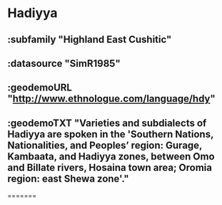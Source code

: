  # Hadiyya


## :subfamily "Highland East Cushitic"

## :datasource "SimR1985"

## :geodemoURL "http://www.ethnologue.com/language/hdy"

## :geodemoTXT "Varieties and subdialects of Hadiyya are spoken in the 'Southern Nations, Nationalities, and Peoples’ region: Gurage, Kambaata, and Hadiyya zones, between Omo and Billate rivers, Hosaina town area; Oromia region: east Shewa zone'."






=======

